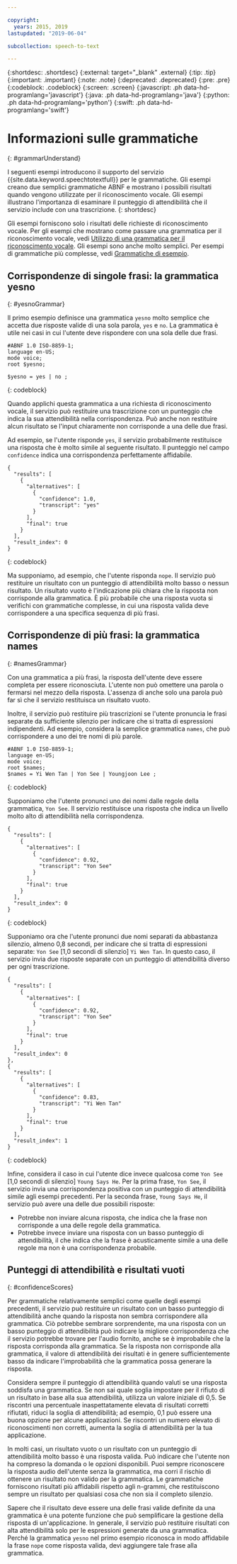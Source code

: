 ```yaml
---

copyright:
  years: 2015, 2019
lastupdated: "2019-06-04"

subcollection: speech-to-text

---
```


{:shortdesc: .shortdesc}
{:external: target="_blank" .external}
{:tip: .tip}
{:important: .important}
{:note: .note}
{:deprecated: .deprecated}
{:pre: .pre}
{:codeblock: .codeblock}
{:screen: .screen}
{:javascript: .ph data-hd-programlang='javascript'}
{:java: .ph data-hd-programlang='java'}
{:python: .ph data-hd-programlang='python'}
{:swift: .ph data-hd-programlang='swift'}

# Informazioni sulle grammatiche
{: #grammarUnderstand}

I seguenti esempi introducono il supporto del servizio {{site.data.keyword.speechtotextfull}} per le grammatiche. Gli esempi creano due semplici grammatiche ABNF e mostrano i possibili risultati quando vengono utilizzate per il riconoscimento vocale. Gli esempi illustrano l'importanza di esaminare il punteggio di attendibilità che il servizio include con una trascrizione.
{: shortdesc}

Gli esempi forniscono solo i risultati delle richieste di riconoscimento vocale. Per gli esempi che mostrano come passare una grammatica per il riconoscimento vocale, vedi [Utilizzo di una grammatica per il riconoscimento vocale](/docs/services/speech-to-text?topic=speech-to-text-grammarUse). Gli esempi sono anche molto semplici. Per esempi di grammatiche più complesse, vedi [Grammatiche di esempio](/docs/services/speech-to-text?topic=speech-to-text-grammarExamples).

## Corrispondenze di singole frasi: la grammatica yesno
{: #yesnoGrammar}

Il primo esempio definisce una grammatica `yesno` molto semplice che accetta due risposte valide di una sola parola, `yes` e `no`. La grammatica è utile nei casi in cui l'utente deve rispondere con una sola delle due frasi.

```
#ABNF 1.0 ISO-8859-1;
language en-US;
mode voice;
root $yesno;

$yesno = yes | no ;
```
{: codeblock}

Quando applichi questa grammatica a una richiesta di riconoscimento vocale, il servizio può restituire una trascrizione con un punteggio che indica la sua attendibilità nella corrispondenza. Può anche non restituire alcun risultato se l'input chiaramente non corrisponde a una delle due frasi.

Ad esempio, se l'utente risponde `yes`, il servizio probabilmente restituisce una risposta che è molto simile al seguente risultato. Il punteggio nel campo `confidence` indica una corrispondenza perfettamente affidabile.

```
{
  "results": [
    {
      "alternatives": [
        {
          "confidence": 1.0,
          "transcript": "yes"
        }
      ],
      "final": true
    }
  ],
  "result_index": 0
}
```
{: codeblock}

Ma supponiamo, ad esempio, che l'utente risponda `nope`. Il servizio può restituire un risultato con un punteggio di attendibilità molto basso o nessun risultato. Un risultato vuoto è l'indicazione più chiara che la risposta non corrisponde alla grammatica. È più probabile che una risposta vuota si verifichi con grammatiche complesse, in cui una risposta valida deve corrispondere a una specifica sequenza di più frasi.

## Corrispondenze di più frasi: la grammatica names
{: #namesGrammar}

Con una grammatica a più frasi, la risposta dell'utente deve essere completa per essere riconosciuta. L'utente non può omettere una parola o fermarsi nel mezzo della risposta. L'assenza di anche solo una parola può far sì che il servizio restituisca un risultato vuoto.

Inoltre, il servizio può restituire più trascrizioni se l'utente pronuncia le frasi separate da sufficiente silenzio per indicare che si tratta di espressioni indipendenti. Ad esempio, considera la semplice grammatica `names`, che può corrispondere a uno dei tre nomi di più parole.

```
#ABNF 1.0 ISO-8859-1;
language en-US;
mode voice;
root $names;
$names = Yi Wen Tan | Yon See | Youngjoon Lee ;
```
{: codeblock}

Supponiamo che l'utente pronunci uno dei nomi dalle regole della grammatica, `Yon See`. Il servizio restituisce una risposta che indica un livello molto alto di attendibilità nella corrispondenza.

```
{
  "results": [
    {
      "alternatives": [
        {
          "confidence": 0.92,
          "transcript": "Yon See"
        }
      ],
      "final": true
    }
  ],
  "result_index": 0
}
```
{: codeblock}

Supponiamo ora che l'utente pronunci due nomi separati da abbastanza silenzio, almeno 0,8 secondi, per indicare che si tratta di espressioni separate: `Yon See` [1,0 secondi di silenzio] `Yi Wen Tan`. In questo caso, il servizio invia due risposte separate con un punteggio di attendibilità diverso per ogni trascrizione.

```
{
  "results": [
    {
      "alternatives": [
        {
          "confidence": 0.92,
          "transcript": "Yon See"
        }
      ],
      "final": true
    }
  ],
  "result_index": 0
},
{
  "results": [
    {
      "alternatives": [
        {
          "confidence": 0.83,
          "transcript": "Yi Wen Tan"
        }
      ],
      "final": true
    }
  ],
  "result_index": 1
}
```
{: codeblock}

Infine, considera il caso in cui l'utente dice invece qualcosa come `Yon See` [1,0 secondi di silenzio] `Young Says He`. Per la prima frase, `Yon See`, il servizio invia una corrispondenza positiva con un punteggio di attendibilità simile agli esempi precedenti. Per la seconda frase, `Young Says He`, il servizio può avere una delle due possibili risposte:

-   Potrebbe non inviare alcuna risposta, che indica che la frase non corrisponde a una delle regole della grammatica.
-   Potrebbe invece inviare una risposta con un basso punteggio di attendibilità, il che indica che la frase è acusticamente simile a una delle regole ma non è una corrispondenza probabile.

## Punteggi di attendibilità e risultati vuoti
{: #confidenceScores}

Per grammatiche relativamente semplici come quelle degli esempi precedenti, il servizio può restituire un risultato con un basso punteggio di attendibilità anche quando la risposta non sembra corrispondere alla grammatica. Ciò potrebbe sembrare sorprendente, ma una risposta con un basso punteggio di attendibilità può indicare la migliore corrispondenza che il servizio potrebbe trovare per l'audio fornito, anche se è improbabile che la risposta corrisponda alla grammatica. Se la risposta non corrisponde alla grammatica, il valore di attendibilità dei risultati è in genere sufficientemente basso da indicare l'improbabilità che la grammatica possa generare la risposta.

Considera sempre il punteggio di attendibilità quando valuti se una risposta soddisfa una grammatica. Se non sai quale soglia impostare per il rifiuto di un risultato in base alla sua attendibilità, utilizza un valore iniziale di 0,5. Se riscontri una percentuale inaspettatamente elevata di risultati corretti rifiutati, riduci la soglia di attendibilità; ad esempio, 0,1 può essere una buona opzione per alcune applicazioni. Se riscontri un numero elevato di riconoscimenti non corretti, aumenta la soglia di attendibilità per la tua applicazione.

In molti casi, un risultato vuoto o un risultato con un punteggio di attendibilità molto basso è una risposta valida. Può indicare che l'utente non ha compreso la domanda o le opzioni disponibili. Puoi sempre riconoscere la risposta audio dell'utente senza la grammatica, ma corri il rischio di ottenere un risultato non valido per la grammatica. Le grammatiche forniscono risultati più affidabili rispetto agli n-grammi, che restituiscono sempre un risultato per qualsiasi cosa che non sia il completo silenzio.

Sapere che il risultato deve essere una delle frasi valide definite da una grammatica è una potente funzione che può semplificare la gestione della risposta di un'applicazione. In generale, il servizio può restituire risultati con alta attendibilità solo per le espressioni generate da una grammatica. Perché la grammatica `yesno` nel primo esempio riconosca in modo affidabile la frase `nope` come risposta valida, devi aggiungere tale frase alla grammatica.
